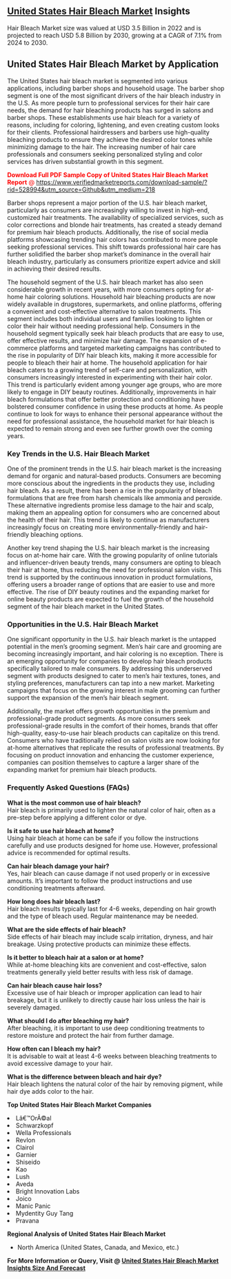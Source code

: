 <h2><a href="https://www.verifiedmarketreports.com/download-sample/?rid=528994&amp;utm_source=Github&amp;utm_medium=218" target="_blank">United States Hair Bleach Market</a> Insights</h2><p>Hair Bleach Market size was valued at USD 3.5 Billion in 2022 and is projected to reach USD 5.8 Billion by 2030, growing at a CAGR of 7.1% from 2024 to 2030.</p><p> <h2>United States Hair Bleach Market by Application</h2> <p>The United States hair bleach market is segmented into various applications, including barber shops and household usage. The barber shop segment is one of the most significant drivers of the hair bleach industry in the U.S. As more people turn to professional services for their hair care needs, the demand for hair bleaching products has surged in salons and barber shops. These establishments use hair bleach for a variety of reasons, including for coloring, lightening, and even creating custom looks for their clients. Professional hairdressers and barbers use high-quality bleaching products to ensure they achieve the desired color tones while minimizing damage to the hair. The increasing number of hair care professionals and consumers seeking personalized styling and color services has driven substantial growth in this segment. <p><span class=""><span style="color: #ff0000;"><strong>Download Full PDF Sample Copy of United States Hair Bleach Market Report</strong> @ </span><a href="https://www.verifiedmarketreports.com/download-sample/?rid=528994&amp;utm_source=Github&amp;utm_medium=218" target="_blank">https://www.verifiedmarketreports.com/download-sample/?rid=528994&amp;utm_source=Github&amp;utm_medium=218</a></span></p> Barber shops represent a major portion of the U.S. hair bleach market, particularly as consumers are increasingly willing to invest in high-end, customized hair treatments. The availability of specialized services, such as color corrections and blonde hair treatments, has created a steady demand for premium hair bleach products. Additionally, the rise of social media platforms showcasing trending hair colors has contributed to more people seeking professional services. This shift towards professional hair care has further solidified the barber shop market’s dominance in the overall hair bleach industry, particularly as consumers prioritize expert advice and skill in achieving their desired results.</p> <p>The household segment of the U.S. hair bleach market has also seen considerable growth in recent years, with more consumers opting for at-home hair coloring solutions. Household hair bleaching products are now widely available in drugstores, supermarkets, and online platforms, offering a convenient and cost-effective alternative to salon treatments. This segment includes both individual users and families looking to lighten or color their hair without needing professional help. Consumers in the household segment typically seek hair bleach products that are easy to use, offer effective results, and minimize hair damage. The expansion of e-commerce platforms and targeted marketing campaigns has contributed to the rise in popularity of DIY hair bleach kits, making it more accessible for people to bleach their hair at home. The household application for hair bleach caters to a growing trend of self-care and personalization, with consumers increasingly interested in experimenting with their hair color. This trend is particularly evident among younger age groups, who are more likely to engage in DIY beauty routines. Additionally, improvements in hair bleach formulations that offer better protection and conditioning have bolstered consumer confidence in using these products at home. As people continue to look for ways to enhance their personal appearance without the need for professional assistance, the household market for hair bleach is expected to remain strong and even see further growth over the coming years.</p> <h3>Key Trends in the U.S. Hair Bleach Market</h3> <p>One of the prominent trends in the U.S. hair bleach market is the increasing demand for organic and natural-based products. Consumers are becoming more conscious about the ingredients in the products they use, including hair bleach. As a result, there has been a rise in the popularity of bleach formulations that are free from harsh chemicals like ammonia and peroxide. These alternative ingredients promise less damage to the hair and scalp, making them an appealing option for consumers who are concerned about the health of their hair. This trend is likely to continue as manufacturers increasingly focus on creating more environmentally-friendly and hair-friendly bleaching options.</p> <p>Another key trend shaping the U.S. hair bleach market is the increasing focus on at-home hair care. With the growing popularity of online tutorials and influencer-driven beauty trends, many consumers are opting to bleach their hair at home, thus reducing the need for professional salon visits. This trend is supported by the continuous innovation in product formulations, offering users a broader range of options that are easier to use and more effective. The rise of DIY beauty routines and the expanding market for online beauty products are expected to fuel the growth of the household segment of the hair bleach market in the United States.</p> <h3>Opportunities in the U.S. Hair Bleach Market</h3> <p>One significant opportunity in the U.S. hair bleach market is the untapped potential in the men’s grooming segment. Men’s hair care and grooming are becoming increasingly important, and hair coloring is no exception. There is an emerging opportunity for companies to develop hair bleach products specifically tailored to male consumers. By addressing this underserved segment with products designed to cater to men’s hair textures, tones, and styling preferences, manufacturers can tap into a new market. Marketing campaigns that focus on the growing interest in male grooming can further support the expansion of the men’s hair bleach segment.</p> <p>Additionally, the market offers growth opportunities in the premium and professional-grade product segments. As more consumers seek professional-grade results in the comfort of their homes, brands that offer high-quality, easy-to-use hair bleach products can capitalize on this trend. Consumers who have traditionally relied on salon visits are now looking for at-home alternatives that replicate the results of professional treatments. By focusing on product innovation and enhancing the customer experience, companies can position themselves to capture a larger share of the expanding market for premium hair bleach products.</p> <h3>Frequently Asked Questions (FAQs)</h3> <p><b>What is the most common use of hair bleach?</b><br> Hair bleach is primarily used to lighten the natural color of hair, often as a pre-step before applying a different color or dye.</p> <p><b>Is it safe to use hair bleach at home?</b><br> Using hair bleach at home can be safe if you follow the instructions carefully and use products designed for home use. However, professional advice is recommended for optimal results.</p> <p><b>Can hair bleach damage your hair?</b><br> Yes, hair bleach can cause damage if not used properly or in excessive amounts. It’s important to follow the product instructions and use conditioning treatments afterward.</p> <p><b>How long does hair bleach last?</b><br> Hair bleach results typically last for 4-6 weeks, depending on hair growth and the type of bleach used. Regular maintenance may be needed.</p> <p><b>What are the side effects of hair bleach?</b><br> Side effects of hair bleach may include scalp irritation, dryness, and hair breakage. Using protective products can minimize these effects.</p> <p><b>Is it better to bleach hair at a salon or at home?</b><br> While at-home bleaching kits are convenient and cost-effective, salon treatments generally yield better results with less risk of damage.</p> <p><b>Can hair bleach cause hair loss?</b><br> Excessive use of hair bleach or improper application can lead to hair breakage, but it is unlikely to directly cause hair loss unless the hair is severely damaged.</p> <p><b>What should I do after bleaching my hair?</b><br> After bleaching, it is important to use deep conditioning treatments to restore moisture and protect the hair from further damage.</p> <p><b>How often can I bleach my hair?</b><br> It is advisable to wait at least 4-6 weeks between bleaching treatments to avoid excessive damage to your hair.</p> <p><b>What is the difference between bleach and hair dye?</b><br> Hair bleach lightens the natural color of the hair by removing pigment, while hair dye adds color to the hair.</p> </p><p><strong>Top United States Hair Bleach Market Companies</strong></p><div data-test-id=""><p><li>Lâ€™OrÃ©al</li><li> Schwarzkopf</li><li> Wella Professionals</li><li> Revlon</li><li> Clairol</li><li> Garnier</li><li> Shiseido</li><li> Kao</li><li> Lush</li><li> Aveda</li><li> Bright Innovation Labs</li><li> Joico</li><li> Manic Panic</li><li> Mydentity Guy Tang</li><li> Pravana</li></p><div><strong>Regional Analysis of&nbsp;United States Hair Bleach Market</strong></div><ul><li dir="ltr"><p dir="ltr">North America&nbsp;(United States, Canada, and Mexico, etc.)</p></li></ul><p><strong>For More Information or Query, Visit @&nbsp;</strong><strong><a href="https://www.verifiedmarketreports.com/product/hair-bleach-market/?utm_source=Github&amp;utm_medium=218" target="_blank">United States Hair Bleach Market Insights Size And Forecast</a></strong></p></div>
